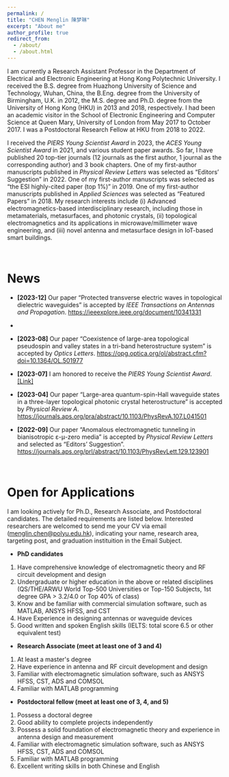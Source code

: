 ```yaml
---
permalink: /
title: "CHEN Menglin 陳梦琳"
excerpt: "About me"
author_profile: true
redirect_from: 
  - /about/
  - /about.html
---
```


I am currently a Research Assistant Professor in the Department of Electrical and Electronic Engineering at Hong Kong Polytechnic University. I received the B.S. degree from Huazhong University of Science and Technology, Wuhan, China, the B.Eng. degree from the University of Birmingham, U.K. in 2012, the M.S. degree and Ph.D. degree from the University of Hong Kong (HKU) in 2013 and 2018, respectively. I had been an academic visitor in the School of Electronic Engineering and Computer Science at Queen Mary, University of London from May 2017 to October 2017. I was a Postdoctoral Research Fellow at HKU from 2018 to 2022. 

I received the *PIERS Young Scientist Award* in 2023, the *ACES Young Scientist Award* in 2021, and various student paper awards. So far, I have published 20 top-tier journals (12 journals as the first author, 1 journal as the corresponding author) and 3 book chapters. One of my first-author manuscripts published in *Physical Review Letters* was selected as “Editors’ Suggestion” in 2022. One of my first-author manuscripts was selected as “the ESI highly-cited paper (top 1%)” in 2019. One of my first-author manuscripts published in *Applied Sciences* was selected as “Featured Papers” in 2018. My research interests include (i) Advanced electromagnetics-based interdisciplinary research, including those in metamaterials, metasurfaces, and photonic crystals, (ii) topological electromagnetics and its applications in microwave/millimeter wave engineering, and (iii) novel antenna and metasurface design in IoT-based smart buildings.

<br>

# News
- **[2023-12]** Our paper “Protected transverse electric waves in topological dielectric waveguides” is accepted by *IEEE Transactions on Antennas and Propagation*.  <https://ieeexplore.ieee.org/document/10341331>
- 
- **[2023-08]** Our paper “Coexistence of large-area topological pseudospin and valley states in a tri-band heterostructure system” is accepted by *Optics Letters*.  <https://opg.optica.org/ol/abstract.cfm?doi=10.1364/OL.501977>

- **[2023-07]** I am honored to receive the *PIERS Young Scientist Award*. [[Link]](https://piers.org/awards/young-scientist-award.html)

- **[2023-04]** Our paper “Large-area quantum-spin-Hall waveguide states in a three-layer topological photonic crystal heterostructure” is accepted by *Physical Review A*.  <https://journals.aps.org/pra/abstract/10.1103/PhysRevA.107.L041501>

- **[2022-09]** Our paper “Anomalous electromagnetic tunneling in bianisotropic ε-μ-zero media” is accepted by *Physical Review Letters* and selected as “Editors’ Suggestion”.   <https://journals.aps.org/prl/abstract/10.1103/PhysRevLett.129.123901>


<br>

# Open for Applications

I am looking actively for Ph.D., Research Associate, and Postdoctoral candidates. The detailed requirements are listed below. Interested researchers are welcomed to send me your CV via email (menglin.chen@polyu.edu.hk), indicating your name, research area, targeting post, and graduation instituition in the Email Subject.

- **PhD candidates**

1. Have comprehensive knowledge of electromagnetic theory and RF circuit development and design
2. Undergraduate or higher education in the above or related disciplines (QS/THE/ARWU World Top-500 Universities or Top-150 Subjects, 1st degree GPA > 3.2/4.0 or Top 40% of class)
3. Know and be familiar with commercial simulation software, such as MATLAB, ANSYS HFSS, and CST
4. Have Experience in designing antennas or waveguide devices
5. Good written and spoken English skills (IELTS: total score 6.5 or other equivalent test)

- **Research Associate (meet at least one of 3 and 4)**

1. At least a master's degree
2. Have experience in antenna and RF circuit development and design
3. Familiar with electromagnetic simulation software, such as ANSYS HFSS, CST, ADS and COMSOL
4. Familiar with MATLAB programming

- **Postdoctoral fellow (meet at least one of 3, 4, and 5)**

1. Possess a doctoral degree
2. Good ability to complete projects independently
3. Possess a solid foundation of electromagnetic theory and experience in antenna design and measurement
4. Familiar with electromagnetic simulation software, such as ANSYS HFSS, CST, ADS and COMSOL
5. Familiar with MATLAB programming
6. Excellent writing skills in both Chinese and English
